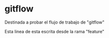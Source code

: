 # gitflow
Destinada a probar el flujo de trabajo de "gitflow"

Esta linea de esta escrita desde la rama "feature"